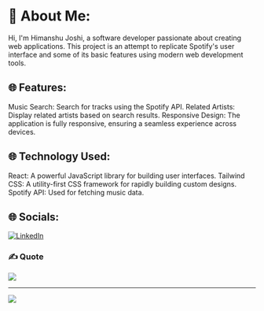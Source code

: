 # 💫 About Me:
Hi, I'm Himanshu Joshi, a software developer passionate about creating web applications. This project is an attempt to replicate Spotify's user interface and some of its basic features using modern web development tools.

## 🌐 Features:
Music Search: Search for tracks using the Spotify API.
Related Artists: Display related artists based on search results.
Responsive Design: The application is fully responsive, ensuring a seamless experience across devices.

## 🌐 Technology Used:
React: A powerful JavaScript library for building user interfaces.
Tailwind CSS: A utility-first CSS framework for rapidly building custom designs.
Spotify API: Used for fetching music data.

## 🌐 Socials:
[![LinkedIn](https://img.shields.io/badge/LinkedIn-%230077B5.svg?logo=linkedin&logoColor=white)](https://linkedin.com/in/www.linkedin.com/in/itshimanshujoshi) 


### ✍️ Quote
![](https://quotes-github-readme.vercel.app/api?type=horizontal&theme=radical)

---
[![](https://visitcount.itsvg.in/api?id=itshimanshujoshi&icon=0&color=0)](https://visitcount.itsvg.in)
